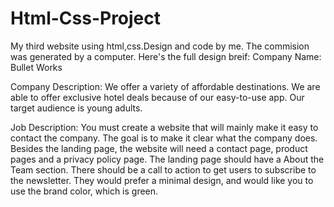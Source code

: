 # Html-Css-Project
My third website using html,css.Design and code by me. The commision was generated by a computer. Here's the full design breif:
Company Name: 
Bullet Works 
 
Company Description: 
We offer a variety of affordable destinations. We are able to offer exclusive hotel deals because of our easy-to-use app. Our target audience is young adults. 
 
Job Description: 
You must create a website that will mainly make it easy to contact the company. The goal is to make it clear what the company does. Besides the landing page, the website will need a contact page, product pages and a privacy policy page. The landing page should have a About the Team section. There should be a call to action to get users to subscribe to the newsletter. They would prefer a minimal design, and would like you to use the brand color, which is green.
